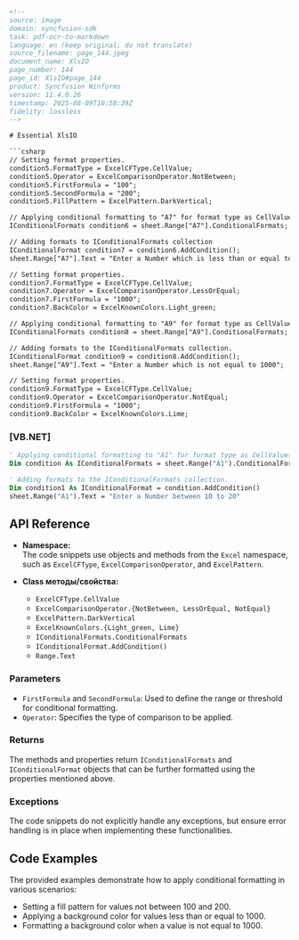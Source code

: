 ```html
<!-- 
source: image
domain: syncfusion-sdk
task: pdf-ocr-to-markdown
language: en (keep original; do not translate)
source_filename: page_144.jpeg
document_name: XlsIO
page_number: 144
page_id: XlsIO#page_144
product: Syncfusion Winforms
version: 11.4.0.26
timestamp: 2025-08-09T10:58:39Z
fidelity: lossless
-->

# Essential XlsIO

```csharp
// Setting format properties.
condition5.FormatType = ExcelCFType.CellValue;
condition5.Operator = ExcelComparisonOperator.NotBetween;
condition5.FirstFormula = "100";
condition5.SecondFormula = "200";
condition5.FillPattern = ExcelPattern.DarkVertical;

// Applying conditional formatting to "A7" for format type as CellValue(LessOrEqual).
IConditionalFormats condition6 = sheet.Range["A7"].ConditionalFormats;

// Adding formats to IConditionalFormats collection
IConditionalFormat condition7 = condition6.AddCondition();
sheet.Range["A7"].Text = "Enter a Number which is less than or equal to 1000";

// Setting format properties.
condition7.FormatType = ExcelCFType.CellValue;
condition7.Operator = ExcelComparisonOperator.LessOrEqual;
condition7.FirstFormula = "1000";
condition7.BackColor = ExcelKnownColors.Light_green;

// Applying conditional formatting to "A9" for format type as CellValue(NotEqual).
IConditionalFormats condition8 = sheet.Range["A9"].ConditionalFormats;

// Adding formats to the IConditionalFormats collection.
IConditionalFormat condition9 = condition8.AddCondition();
sheet.Range["A9"].Text = "Enter a Number which is not equal to 1000";

// Setting format properties.
condition9.FormatType = ExcelCFType.CellValue;
condition9.Operator = ExcelComparisonOperator.NotEqual;
condition9.FirstFormula = "1000";
condition9.BackColor = ExcelKnownColors.Lime;
```

### [VB.NET]

```vb
' Applying conditional formatting to "A1" for format type as CellValue(Between).
Dim condition As IConditionalFormats = sheet.Range("A1").ConditionalFormats

' Adding formats to the IConditionalFormats collection.
Dim condition1 As IConditionalFormat = condition.AddCondition()
sheet.Range("A1").Text = "Enter a Number between 10 to 20"
```

## API Reference

- **Namespace:**  
  The code snippets use objects and methods from the `Excel` namespace, such as `ExcelCFType`, `ExcelComparisonOperator`, and `ExcelPattern`.

- **Class методы/свойства:**
  - `ExcelCFType.CellValue`
  - `ExcelComparisonOperator.{NotBetween, LessOrEqual, NotEqual}`
  - `ExcelPattern.DarkVertical`
  - `ExcelKnownColors.{Light_green, Lime}`
  - `IConditionalFormats.ConditionalFormats`
  - `IConditionalFormat.AddCondition()`
  - `Range.Text`

### Parameters

- `FirstFormula` and `SecondFormula`: Used to define the range or threshold for conditional formatting.
- `Operator`: Specifies the type of comparison to be applied.

### Returns

The methods and properties return `IConditionalFormats` and `IConditionalFormat` objects that can be further formatted using the properties mentioned above.

### Exceptions

The code snippets do not explicitly handle any exceptions, but ensure error handling is in place when implementing these functionalities.

## Code Examples

The provided examples demonstrate how to apply conditional formatting in various scenarios:
- Setting a fill pattern for values not between 100 and 200.
- Applying a background color for values less than or equal to 1000.
- Formatting a background color when a value is not equal to 1000.

<!-- tags: [syncfusion, winforms, xlsio, conditional formatting, cell value, comparison operator, formatting options, v11.4.0.26] keywords: [ExcelCFType, ExcelComparisonOperator, ExcelPattern, ExcelKnownColors, IConditionalFormats, IConditionalFormat] -->
```